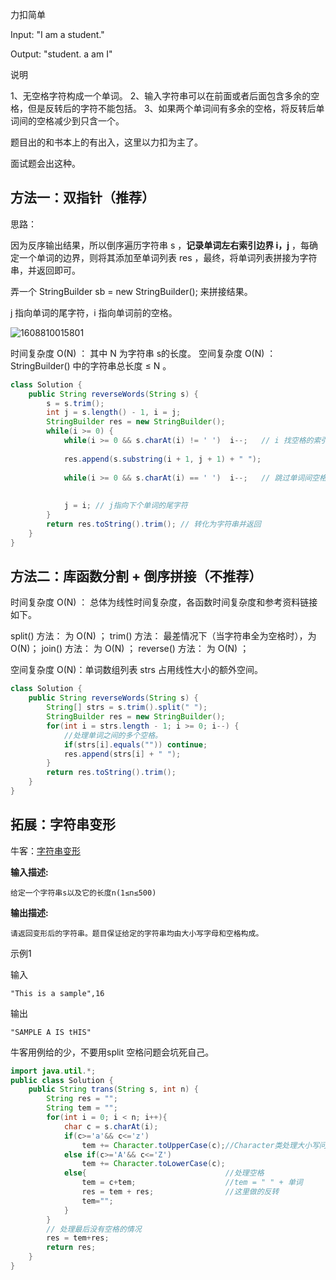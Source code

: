 力扣简单



Input:
"I am a student."

Output:
"student. a am I"

说明

1、无空格字符构成一个单词。
2、输入字符串可以在前面或者后面包含多余的空格，但是反转后的字符不能包括。
3、如果两个单词间有多余的空格，将反转后单词间的空格减少到只含一个。

题目出的和书本上的有出入，这里以力扣为主了。

面试题会出这种。



## 方法一：双指针（推荐）



思路：

因为反序输出结果，所以倒序遍历字符串 s ，**记录单词左右索引边界 i，j** ，每确定一个单词的边界，则将其添加至单词列表 res ，最终，将单词列表拼接为字符串，并返回即可。

弄一个 StringBuilder sb = new StringBuilder(); 来拼接结果。

j 指向单词的尾字符，i 指向单词前的空格。

![1608810015801](F:/项目/Git-md/ZJW-Summary/assets/1608810015801.png)

时间复杂度 O(N) ： 其中 N 为字符串 s的长度。
空间复杂度 O(N) ： StringBuilder() 中的字符串总长度 ≤ N 。

````java
class Solution {
    public String reverseWords(String s) {
        s = s.trim(); 
        int j = s.length() - 1, i = j;
        StringBuilder res = new StringBuilder();
        while(i >= 0) {
            while(i >= 0 && s.charAt(i) != ' ')  i--;	// i 找空格的索引
            	
            res.append(s.substring(i + 1, j + 1) + " ");
            
            while(i >= 0 && s.charAt(i) == ' ')  i--;	// 跳过单词间空格
            	
            
        	j = i; // j指向下个单词的尾字符
        }
        return res.toString().trim(); // 转化为字符串并返回
    }
}
````



## 方法二：库函数分割 + 倒序拼接（不推荐）



时间复杂度 O(N) ： 总体为线性时间复杂度，各函数时间复杂度和参考资料链接如下。

split() 方法： 为 O(N) ；
trim()  方法： 最差情况下（当字符串全为空格时），为 O(N)；
join() 方法： 为 O(N) ；
reverse() 方法： 为 O(N) ；

空间复杂度 O(N)：单词数组列表 strs 占用线性大小的额外空间。

````java
class Solution {
    public String reverseWords(String s) {
        String[] strs = s.trim().split(" ");
        StringBuilder res = new StringBuilder();
        for(int i = strs.length - 1; i >= 0; i--) { 
            //处理单词之间的多个空格。
            if(strs[i].equals("")) continue;
            res.append(strs[i] + " ");
        }
        return res.toString().trim();
    }
}
````



## 拓展：字符串变形

牛客：[字符串变形](https://www.nowcoder.com/questionTerminal/c3120c1c1bc44ad986259c0cf0f0b80e?f=discussion)



**输入描述:**

```
给定一个字符串s以及它的长度n(1≤n≤500)
```

**输出描述:**

```
请返回变形后的字符串。题目保证给定的字符串均由大小写字母和空格构成。
```

示例1

输入

```
"This is a sample",16
```

输出

```
"SAMPLE A IS tHIS"
```



牛客用例给的少，不要用split 空格问题会坑死自己。

```java
import java.util.*;
public class Solution {
    public String trans(String s, int n) {
        String res = "";
        String tem = "";
        for(int i = 0; i < n; i++){
            char c = s.charAt(i);
            if(c>='a'&& c<='z')
                tem += Character.toUpperCase(c);//Character类处理大小写问题
            else if(c>='A'&& c<='Z')
                tem += Character.toLowerCase(c);
            else{ 								//处理空格
                tem = c+tem;		    		//tem = " " + 单词
                res = tem + res;				//这里做的反转
                tem="";
            }
        }
        // 处理最后没有空格的情况
        res = tem+res;
        return res;
    }
}
```



